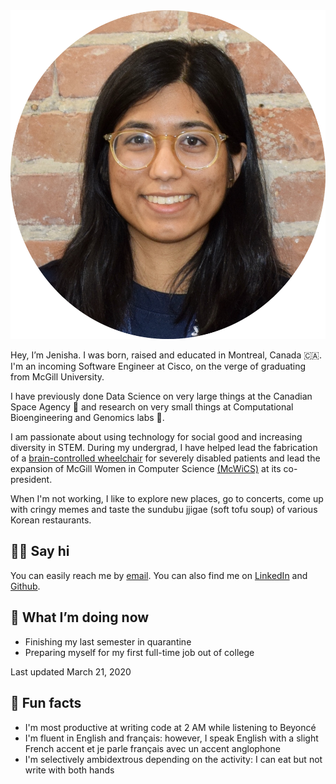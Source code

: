 ---
---

<img id="portrait" src="assets/me.jpg" alt="placeholder photo">

Hey, I’m Jenisha. I was born, raised and educated in Montreal, Canada 🇨🇦. I'm an incoming Software Engineer at Cisco, on the verge of graduating from McGill University.

I have previously done Data Science on very large things at the Canadian Space Agency 🔭 and research on very small things at Computational Bioengineering and Genomics labs 🔬.

I am passionate about using technology for social good and increasing diversity in STEM. During my undergrad, I have helped lead the fabrication of a [brain-controlled wheelchair](https://github.com/NTX-McGill/NeuroTechX-McGill-2019) for severely disabled patients and lead the expansion of McGill Women in Computer Science [(McWiCS)](https://www.facebook.com/McWiCS/) at its co-president.

When I'm not working, I like to explore new places, go to concerts, come up with cringy memes and taste the sundubu jjigae (soft tofu soup) of various Korean restaurants.

## 👋🏻 Say hi

You can easily reach me by [email](mailto:jenisha.patel@mail.mcgill.ca). You can also find me on [LinkedIn](https://www.linkedin.com/in/jeniptl/) and [Github](https://github.com/jenip13).


## 📍 What I’m doing now

- Finishing my last semester in quarantine
- Preparing myself for my first full-time job out of college

Last updated March 21, 2020


## 📠 Fun facts

- I'm most productive at writing code at 2 AM while listening to Beyoncé
- I'm fluent in English and français: however, I speak English with a slight French accent et je parle français avec un accent anglophone
- I'm selectively ambidextrous depending on the activity: I can eat but not write with both hands 
